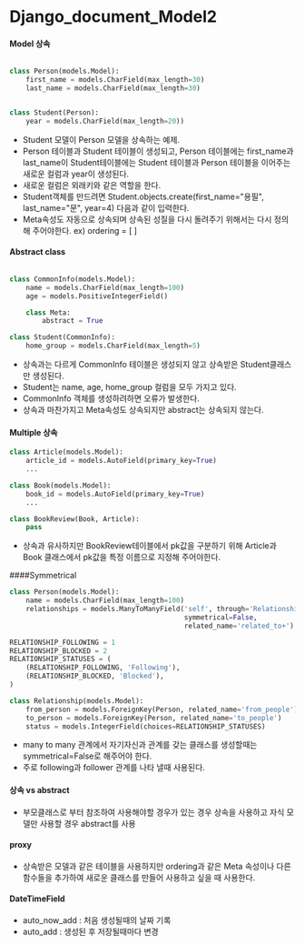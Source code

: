 # Django_document_Model2

#### Model 상속

```python

class Person(models.Model):
    first_name = models.CharField(max_length=30)
    last_name = models.CharField(max_length=30)


class Student(Person):
    year = models.CharField(max_length=20))
```
- Student 모델이 Person 모델을 상속하는 예제.
- Person 테이블과 Student 테이블이 생성되고, Person 테이블에는 first_name과 last_name이 Student테이블에는  Student 테이블과 Person 테이블을 이어주는 새로운 컬럼과 year이 생성된다. 
- 새로운 컬럼은 외래키와 같은 역할을 한다.
- Student객체를 만드려면 Student.objects.create(first_name="용필", last_name="문", year=4) 다음과 같이 입력한다.
- Meta속성도 자동으로 상속되며 상속된 성질을 다시 돌려주기 위해서는 다시 정의해 주어야한다. ex) ordering = [ ]

#### Abstract class
```python

class CommonInfo(models.Model):
    name = models.CharField(max_length=100)
    age = models.PositiveIntegerField()

    class Meta:
        abstract = True

class Student(CommonInfo):
    home_group = models.CharField(max_length=5)
```

- 상속과는 다르게 CommonInfo 테이블은 생성되지 않고 상속받은 Student클래스만 생성된다.
- Student는 name, age, home_group 컬럼을 모두 가지고 있다.
- CommonInfo 객체를 생성하려하면 오류가 발생한다.
- 상속과 마찬가지고 Meta속성도 상속되지만 abstract는 상속되지 않는다.

#### Multiple 상속
```python
class Article(models.Model):
    article_id = models.AutoField(primary_key=True)
    ...

class Book(models.Model):
    book_id = models.AutoField(primary_key=True)
    ...

class BookReview(Book, Article):
    pass
```
- 상속과 유사하지만 BookReview테이블에서 pk값을 구분하기 위해 Article과 Book 클래스에서 pk값을 특정 이름으로 지정해 주어야한다.

####Symmetrical
```python
class Person(models.Model):
    name = models.CharField(max_length=100)
    relationships = models.ManyToManyField('self', through='Relationship', 
                                           symmetrical=False, 
                                           related_name='related_to+')

RELATIONSHIP_FOLLOWING = 1
RELATIONSHIP_BLOCKED = 2
RELATIONSHIP_STATUSES = (
    (RELATIONSHIP_FOLLOWING, 'Following'),
    (RELATIONSHIP_BLOCKED, 'Blocked'),
)

class Relationship(models.Model):
    from_person = models.ForeignKey(Person, related_name='from_people')
    to_person = models.ForeignKey(Person, related_name='to_people')
    status = models.IntegerField(choices=RELATIONSHIP_STATUSES)
```
- many to many 관계에서 자기자신과 관계를 갖는 클래스를 생성할때는 symmetrical=False로 해주어야 한다.
- 주로 following과 follower 관계를 나타 낼때 사용된다.

#### 상속 vs abstract
- 부모클래스로 부터 참조하여 사용해야할 경우가 있는 경우 상속을 사용하고 자식 모델만 사용할 경우 abstract를 사용

#### proxy
- 상속받은 모델과 같은 테이블을 사용하지만 ordering과 같은 Meta 속성이나 다른 함수들을 추가하여 새로운 클래스를 만들어 사용하고 싶을 때 사용한다.

#### DateTimeField
- auto_now_add : 처음 생성될때의 날짜 기록
- auto_add : 생성된 후 저장될때마다 변경